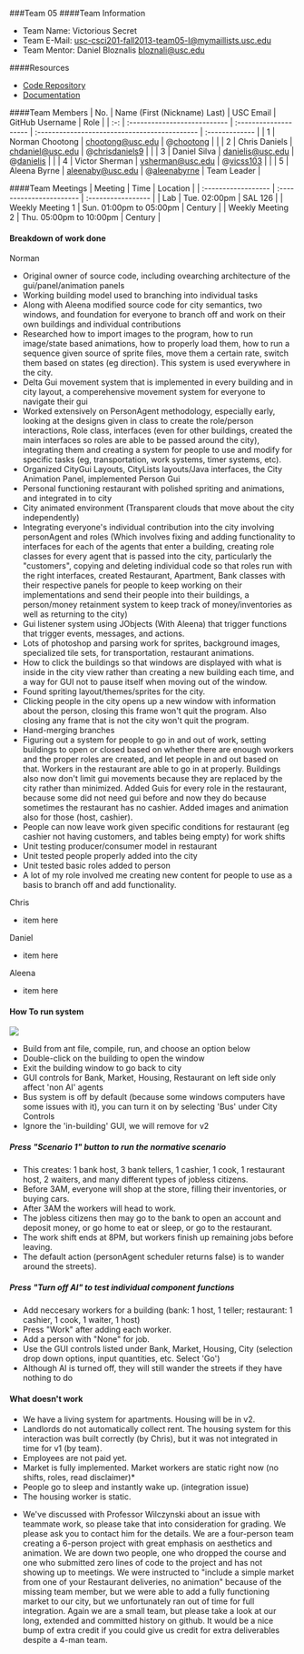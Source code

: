 ###Team 05
####Team Information

  + Team Name: Victorious Secret
  + Team E-Mail: usc-csci201-fall2013-team05-l@mymaillists.usc.edu
  + Team Mentor: Daniel Bloznalis <bloznali@usc.edu>

####Resources

  + [Code Repository](https://github.com/usc-csci201-fall2013/team05)
  + [Documentation](https://github.com/usc-csci201-fall2013/team05/wiki)

####Team Members
| No. | Name (First (Nickname) Last) |       USC Email       |                GitHub Username                     |      Role      |
| :-: | :--------------------------- | :-------------------- | :--------------------------------------------      | :------------- |
|  1  | Norman Chootong              | chootong@usc.edu      | @[chootong](https://github.com/chootong)           |                |
|  2  | Chris Daniels                | chdaniel@usc.edu      | @[chrisdaniels9](https://github.com/chrisdaniels9) |                |
|  3  | Daniel Silva                 | danielis@usc.edu      | @[danielis](https://github.com/danielis)           |                |
|  4  | Victor Sherman               | vsherman@usc.edu      | @[vicss103](https://github.com/vicss)              |                |
|  5  | Aleena Byrne                 | aleenaby@usc.edu      | @[aleenabyrne](https://github.com/aleenabyrne)     |   Team Leader  |

####Team Meetings
|       Meeting       |           Time           |      Location      |
| :------------------ | :----------------------- | :----------------- |
| Lab                 | Tue. 02:00pm             | SAL 126            |
| Weekly Meeting 1    | Sun. 01:00pm to 05:00pm  | Century            |
| Weekly Meeting 2    | Thu. 05:00pm to 10:00pm  | Century            |

#### Breakdown of work done
Norman
* Original owner of source code, including ovearching architecture of the gui/panel/animation panels
* Working building model used to branching into individual tasks
* Along with Aleena modified source code for city semantics, two windows, and foundation for everyone to branch off and work on their own buildings and individual contributions
* Researched how to import images to the program, how to run image/state based animations, how to properly load them, how to run a sequence given source of sprite files, move them a certain rate, switch them based on states (eg direction). This system is used everywhere in the city.
* Delta Gui movement system that is implemented in every building and in city layout, a comperehensive movement system for everyone to navigate their gui
* Worked extensively on PersonAgent methodology, especially early, looking at the designs given in class to create the role/person interactions, Role class, interfaces (even for other buildings, created the main interfaces so roles are able to be passed around the city), integrating them and creating a system for people to use and modify for specific tasks (eg, transportation, work systems, timer systems, etc).
* Organized CityGui Layouts, CityLists layouts/Java interfaces, the City Animation Panel, implemented Person Gui
* Personal functioning restaurant with polished spriting and animations, and integrated in to city
* City animated environment (Transparent clouds that move about the city independently)
* Integrating everyone's individual contribution into the city involving personAgent and roles (Which involves fixing and adding functionality to interfaces for each of the agents that enter a building, creating role classes for every agent that is passed into the city, particularly the "customers", copying and deleting individual code so that roles run with the right interfaces, created Restaurant, Apartment, Bank classes with their respective panels for people to keep working on their implementations and send their people into their buildings, a person/money retainment system to keep track of money/inventories as well as returning to the city)
* Gui listener system using JObjects (With Aleena) that trigger functions that trigger events, messages, and actions.
* Lots of photoshop and parsing work for sprites, background images, specialized tile sets, for transportation, restaurant animations.
* How to click the buildings so that windows are displayed with what is inside in the city view rather than creating a new building each time, and a way for GUI not to pause itself when moving out of the window.
* Found spriting layout/themes/sprites for the city.
* Clicking people in the city opens up a new window with information about the person, closing this frame won't quit the program. Also closing any frame that is not the city won't quit the program.
* Hand-merging branches
* Figuring out a system for people to go in and out of work, setting buildings to open or closed based on whether there are enough workers and the proper roles are created, and let people in and out based on that. Workers in the restaurant are able to go in at properly. Buildings also now don't limit gui movements because they are replaced by the city rather than minimized. Added Guis for every role in the restaurant, because some did not need gui before and now they do because sometimes the restaurant has no cashier. Added images and animation also for those (host, cashier).
* People can now leave work given specific conditions for restaurant (eg cashier not having customers, and tables being empty) for work shifts
* Unit testing producer/consumer model in restaurant
* Unit tested people properly added into the city
* Unit tested basic roles added to person
* A lot of my role involved me creating new content for people to use as a basis to branch off and add functionality.

Chris
  + item here

Daniel 
  + item here

Aleena
  + item here


#### How To run system
![](http://i.imgur.com/bKOvnio.png)
  + Build from ant file, compile, run, and choose an option below
  + Double-click on the building to open the window
  + Exit the building window to go back to city
  + GUI controls for Bank, Market, Housing, Restaurant on left side only affect 'non AI' agents
  + Bus system is off by default (because some windows computers have some issues with it), you can turn it on by selecting 'Bus' under City Controls
  + Ignore the 'in-building' GUI, we will remove for v2

##### Press "Scenario 1" button to run the normative scenario
  + This creates: 1 bank host, 3 bank tellers, 1 cashier, 1 cook, 1 restaurant host, 2 waiters, and many different types of jobless citizens.
  + Before 3AM, everyone will shop at the store, filling their inventories, or buying cars. 
  + After 3AM the workers will head to work. 
  + The jobless citizens then may go to the bank to open an account and deposit money, or go home to eat or sleep, or go to the restaurant. 
  + The work shift ends at 8PM, but workers finish up remaining jobs before leaving. 
  + The default action (personAgent scheduler returns false) is to wander around the streets).

##### Press "Turn off AI" to test individual component functions
  + Add neccesary workers for a building (bank: 1 host, 1 teller; restaurant: 1 cashier, 1 cook, 1 waiter, 1 host)
  + Press "Work" after adding each worker.
  + Add a person with "None" for job. 
  + Use the GUI controls listed under Bank, Market, Housing, City (selection drop down options, input quantities, etc. Select 'Go')
  + Although AI is turned off, they will still wander the streets if they have nothing to do

#### What doesn't work
  + We have a living system for apartments. Housing will be in v2.
  + Landlords do not automatically collect rent. The housing system for this interaction was built correctly (by Chris), but it was not integrated in time for v1 (by team).
  + Employees are not paid yet.
  + Market is fully implemented. Market workers are static right now (no shifts, roles, read disclaimer)*
  + People go to sleep and instantly wake up. (integration issue)
  + The housing worker is static.

* We've discussed with Professor Wilczynski about an issue with teammate work, so please take that into consideration for grading. We please ask you to contact him for the details. We are a four-person team creating a 6-person project with great emphasis on aesthetics and animation. We are down two people, one who dropped the course and one who submitted zero lines of code to the project and has not showing up to meetings. We were instructed to "include a simple market from one of your Restaurant deliveries, no animation" because of the missing team member, but we were able to add a fully functioning market to our city, but we unfortunately ran out of time for full integration. Again we are a small team, but please take a look at our long, extended and committed history on github. It would be a nice bump of extra credit if you could give us credit for extra deliverables despite a 4-man team.